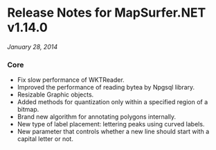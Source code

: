 # Release Notes for MapSurfer.NET v1.14.0

*January 28, 2014*

### Core ###

- Fix slow performance of WKTReader.
- Improved the performance of reading bytea by Npgsql library.
- Resizable Graphic objects.
- Added methods for quantization only within a specified region of a bitmap.
- Brand new algorithm for annotating polygons internally.
- New type of label placement: lettering peaks using curved labels.
- New parameter that controls whether a new line should start with a capital letter or not.

